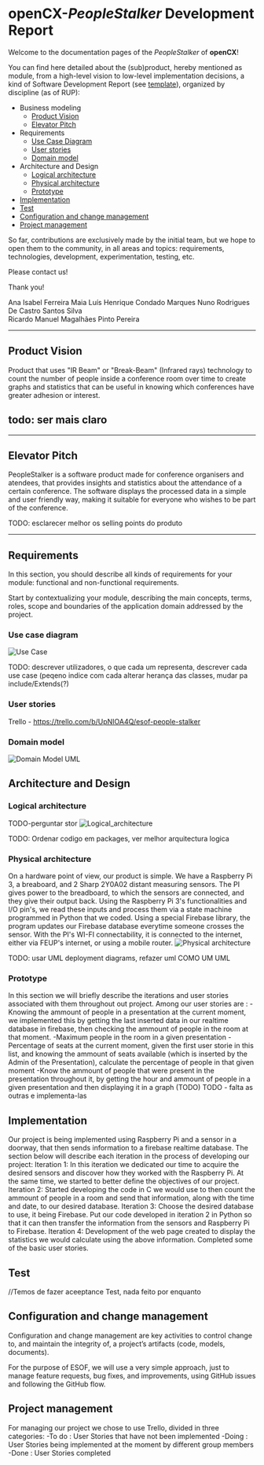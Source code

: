 # openCX-*PeopleStalker* Development Report

Welcome to the documentation pages of the *PeopleStalker* of **openCX**!

You can find here detailed about the (sub)product, hereby mentioned as module, from a high-level vision to low-level implementation decisions, a kind of Software Development Report (see [template](https://github.com/softeng-feup/open-cx/blob/master/docs/templates/Development-Report.md)), organized by discipline (as of RUP):

* Business modeling
  * [Product Vision](#Product-Vision)
  * [Elevator Pitch](#Elevator-Pitch)
* Requirements
  * [Use Case Diagram](#Use-case-diagram)
  * [User stories](#User-stories)
  * [Domain model](#Domain-model)
* Architecture and Design
  * [Logical architecture](#Logical-architecture)
  * [Physical architecture](#Physical-architecture)
  * [Prototype](#Prototype)
* [Implementation](#Implementation)
* [Test](#Test)
* [Configuration and change management](#Configuration-and-change-management)
* [Project management](#Project-management)

So far, contributions are exclusively made by the initial team, but we hope to open them to the community, in all areas and topics: requirements, technologies, development, experimentation, testing, etc.

Please contact us!

Thank you!


 Ana Isabel Ferreira Maia
 Luís Henrique Condado Marques
 Nuno Rodrigues De Castro Santos Silva  
 Ricardo Manuel Magalhães Pinto Pereira  

---

## Product Vision
Product that uses "IR Beam" or "Break-Beam" (Infrared rays) technology to count the number of people inside a conference room over time to create graphs and statistics that can be useful in knowing which conferences have greater adhesion or interest.


## todo: ser mais claro 


---


## Elevator Pitch
PeopleStalker is a software product made for conference organisers and atendees, that provides insights and statistics about the attendance of a certain conference. The software displays the processed data in a simple and user friendly way, making it suitable for everyone who wishes to be part of the conference.

TODO: esclarecer melhor os selling points do produto

---


## Requirements

In this section, you should describe all kinds of requirements for your module: functional and non-functional requirements.

Start by contextualizing your module, describing the main concepts, terms, roles, scope and boundaries of the application domain addressed by the project.

### Use case diagram

![Use Case](https://github.com/softeng-feup/open-cx-peoplestalker/blob/master/use_cases.jpg)

TODO: descrever utilizadores, o que cada um representa, descrever cada use case (peqeno indice com cada
alterar herança das classes, mudar pa include/Extends(?)
### User stories

Trello - https://trello.com/b/UpNIOA4Q/esof-people-stalker

### Domain model

![Domain Model UML](https://github.com/softeng-feup/open-cx-peoplestalker/blob/master/domain_analysis.png)


## Architecture and Design
### Logical architecture
TODO-perguntar stor
![Logical_architecture](https://i.gyazo.com/bf31b4a621fe01220b4a78d297edce8d.png)

TODO: Ordenar codigo em packages, ver melhor arquitectura logica 


### Physical architecture

On a hardware point of view, our product is simple. We have a Raspberry Pi 3, a breaboard, and 2 Sharp 2Y0A02 distant measuring sensors.
The PI gives power to the breadboard, to which the sensors are connected, and they give their output back. Using the Raspberry Pi 3's functionalities and I/O pin's, we read these inputs and process them via a state machine programmed in Python that we coded.
Using a special Firebase library, the program updates our Firebase database everytime someone crosses the sensor.
With the PI's WI-FI connectability, it is connected to the internet, either via FEUP's internet, or using a mobile router. 
![Physical architecture](https://github.com/softeng-feup/open-cx-peoplestalker/blob/master/physical_architecture.png)

TODO: usar UML deployment diagrams, refazer uml COMO UM UML

### Prototype
In this section we will briefly describe the iterations and user stories associated with them throughout out project.
Among our user stories are : 
-Knowing the ammount of people in a presentation at the current moment, we implemented this by getting the last inserted data in our realtime database in firebase, then checking the ammount of people in the room at that moment.
-Maximum people in the room in a given presentation
-Percentage of seats at the current moment, given the first user storie in this list, and knowing the ammount of seats available (which is inserted by the Admin of the Presentation), calculate the percentage of people in that given moment
-Know the ammount of people that were present in the presentation throughout it, by getting the hour and ammount of people in a given presentation and then displaying it in a graph (TODO)
TODO - falta as outras e implementa-las


## Implementation
Our project is being implemented using Raspberry Pi and a sensor in a doorway, that then sends information to a firebase realtime database. 
The section below will describe each iteration in the process of developing our project:
Iteration 1: In this iteration we dedicated our time to acquire the desired sensors and discover how they worked with the Raspberry Pi. At the same time, we started to better define the objectives of our project. 
Iteration 2: Started developing the code in C we would use to then count the ammount of people in a room and send that information, along with the time and date, to our desired database.
Iteration 3: Choose the desired database to use, it being Firebase. Put our code developed in iteration 2 in Python so that it can then transfer the information from the sensors and Raspberry Pi to Firebase.
Iteration 4: Development of the web page created to display the statistics we would calculate using the above information. Completed some of the basic user stories.
 

## Test
//Temos de fazer aceeptance Test, nada feito por enquanto

## Configuration and change management
Configuration and change management are key activities to control change to, and maintain the integrity of, a project’s artifacts (code, models, documents).

For the purpose of ESOF, we will use a very simple approach, just to manage feature requests, bug fixes, and improvements, using GitHub issues and following the GitHub flow.



## Project management
For managing our project we chose to use Trello, divided in three categories:
-To do : User Stories that have not been implemented
-Doing : User Stories being implemented at the moment by different group members
-Done : User Stories completed

